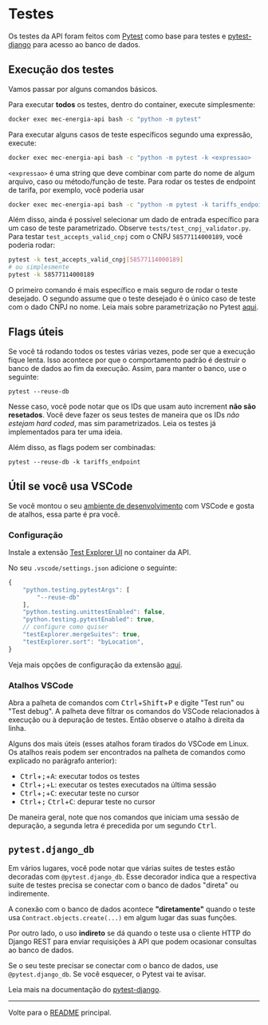 # Testes

Os testes da API foram feitos com [Pytest](https://docs.pytest.org/en/7.2.x/) 
como base para testes e 
[pytest-django](https://pytest-django.readthedocs.io/en/latest/)  para acesso
ao banco de dados.

## Execução dos testes

Vamos passar por alguns comandos básicos.

Para executar **todos** os testes, dentro do container, execute simplesmente:

```sh
docker exec mec-energia-api bash -c "python -m pytest"
```

Para executar alguns casos de teste específicos segundo uma expressão, execute:

```sh
docker exec mec-energia-api bash -c "python -m pytest -k <expressao>
```

`<expressao>` é uma string que deve combinar com parte do nome de algum 
arquivo, caso ou método/função de teste. Para rodar os testes de endpoint de
tarifa, por exemplo, você poderia usar

```sh
docker exec mec-energia-api bash -c "python -m pytest -k tariffs_endpoint
```

Além disso, ainda é possível selecionar um dado de entrada específico para um caso
de teste parametrizado. Observe `tests/test_cnpj_validator.py`. Para testar
`test_accepts_valid_cnpj` com o CNPJ `58577114000189`, você poderia rodar:

```sh
pytest -k test_accepts_valid_cnpj[58577114000189]
# ou simplesmente
pytest -k 58577114000189
```

O primeiro comando é mais específico e mais seguro de rodar o teste desejado.
O segundo assume que o teste desejado é o único caso de teste com o dado CNPJ
no nome. Leia mais sobre parametrização no Pytest 
[aqui](https://docs.pytest.org/en/6.2.x/parametrize.html).

## Flags úteis

Se você tá rodando todos os testes várias vezes, pode ser que a execução fique 
lenta. Isso acontece por que o comportamento padrão é destruir o banco de dados
ao fim da execução. Assim, para manter o banco, use o seguinte:

```
pytest --reuse-db
```

Nesse caso, você pode notar que os IDs que usam auto increment **não são resetados**. 
Você deve fazer
os seus testes de maneira que os IDs _não estejam hard coded_, mas sim 
parametrizados. Leia os testes já implementados para ter uma ideia.

Além disso, as flags podem ser combinadas:

```
pytest --reuse-db -k tariffs_endpoint
```

## Útil se você usa VSCode 

Se você montou o seu [ambiente de desenvolvimento](./ambiente-desenvolvimento.md)
com VSCode e gosta de atalhos, essa parte é pra você.

### Configuração

Instale a extensão 
[Test Explorer UI](https://github.com/hbenl/vscode-test-explorer) no container 
da API.

No seu `.vscode/settings.json` adicione o seguinte:

```js
{
    "python.testing.pytestArgs": [
        "--reuse-db"
    ],
    "python.testing.unittestEnabled": false,
    "python.testing.pytestEnabled": true,
    // configure como quiser
    "testExplorer.mergeSuites": true,
    "testExplorer.sort": "byLocation",
}
```

Veja mais opções de configuração da extensão 
[aqui](https://github.com/hbenl/vscode-test-explorer#configuration).

### Atalhos VSCode

Abra a palheta de comandos com <kbd>Ctrl</kbd>+<kbd>Shift</kbd>+<kbd>P</kbd> e 
digite "Test run" ou "Test debug". A palheta deve filtrar os comandos do VSCode 
relacionados à execução ou à depuração de testes. Então observe o atalho à 
direita da linha.

Alguns dos mais úteis (esses atalhos foram tirados do VSCode em Linux. Os atalhos
reais podem ser encontrados na palheta de comandos como explicado no parágrafo
anterior):

- <kbd>Ctrl</kbd>+<kbd>;</kbd>+<kbd>A</kbd>: executar todos os testes
- <kbd>Ctrl</kbd>+<kbd>;</kbd>+<kbd>L</kbd>: executar os testes executados na última sessão
- <kbd>Ctrl</kbd>+<kbd>;</kbd>+<kbd>C</kbd>: executar teste no cursor
- <kbd>Ctrl</kbd>+<kbd>;</kbd> <kbd>Ctrl</kbd>+<kbd>C</kbd>: depurar teste no cursor

De maneira geral, note que nos comandos que iniciam uma sessão de depuração, a 
segunda letra é precedida por um segundo <kbd>Ctrl</kbd>. 


## `pytest.django_db`
Em vários lugares, você pode notar que várias suites de testes estão decoradas
com `@pytest.django_db`. Esse decorador indica que a respectiva suite de testes
precisa se conectar com o banco de dados "direta" ou indiremente. 

A conexão com o banco de dados acontece **"diretamente"** quando o teste usa 
`Contract.objects.create(...)` em algum lugar das suas funções. 

Por outro lado, o uso **indireto** se dá quando o teste usa o cliente HTTP do 
Django REST para enviar requisições à API que podem ocasionar consultas ao 
banco de dados.

Se o seu teste precisar se conectar com o banco de dados, use 
`@pytest.django_db`. Se você esquecer, o Pytest vai te avisar.

Leia mais na documentação do 
[pytest-django](https://pytest-django.readthedocs.io/en/latest/database.html).

---

Volte para o [README](../README.md) principal.